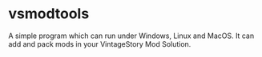 # vsmodtools

A simple program which can run under Windows, Linux and MacOS. It can add and pack mods in your VintageStory Mod Solution.
